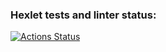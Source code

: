 ### Hexlet tests and linter status:
[![Actions Status](https://github.com/Estense/frontend-project-lvl1/workflows/hexlet-check/badge.svg)](https://github.com/Estense/frontend-project-lvl1/actions)